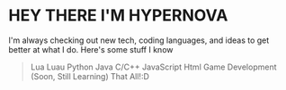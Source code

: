 # HEY THERE I'M HYPERNOVA

I'm always checking out new tech, 
coding languages, 
and ideas to get better at what I do. 
Here's some stuff I know
> Lua
> Luau
> Python
> Java
> C/C++
> JavaScript
> Html
> Game Development (Soon, Still Learning)
> That All!:D
